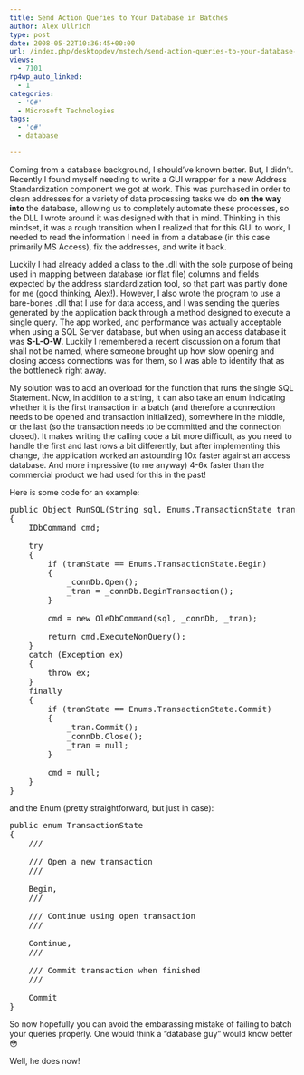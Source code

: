 ```yaml
---
title: Send Action Queries to Your Database in Batches
author: Alex Ullrich
type: post
date: 2008-05-22T10:36:45+00:00
url: /index.php/desktopdev/mstech/send-action-queries-to-your-database-in/
views:
  - 7101
rp4wp_auto_linked:
  - 1
categories:
  - 'C#'
  - Microsoft Technologies
tags:
  - 'c#'
  - database

---
```

Coming from a database background, I should&#8217;ve known better. But, I didn&#8217;t. Recently I found myself needing to write a GUI wrapper for a new Address Standardization component we got at work. This was purchased in order to clean addresses for a variety of data processing tasks we do **on the way into** the database, allowing us to completely automate these processes, so the DLL I wrote around it was designed with that in mind. Thinking in this mindset, it was a rough transition when I realized that for this GUI to work, I needed to read the information I need in from a database (in this case primarily MS Access), fix the addresses, and write it back. 

Luckily I had already added a class to the .dll with the sole purpose of being used in mapping between database (or flat file) columns and fields expected by the address standardization tool, so that part was partly done for me (good thinking, Alex!). However, I also wrote the program to use a bare-bones .dll that I use for data access, and I was sending the queries generated by the application back through a method designed to execute a single query. The app worked, and performance was actually acceptable when using a SQL Server database, but when using an access database it was **S-L-O-W**. Luckily I remembered a recent discussion on a forum that shall not be named, where someone brought up how slow opening and closing access connections was for them, so I was able to identify that as the bottleneck right away.

My solution was to add an overload for the function that runs the single SQL Statement. Now, in addition to a string, it can also take an enum indicating whether it is the first transaction in a batch (and therefore a connection needs to be opened and transaction initialized), somewhere in the middle, or the last (so the transaction needs to be committed and the connection closed). It makes writing the calling code a bit more difficult, as you need to handle the first and last rows a bit differently, but after implementing this change, the application worked an astounding 10x faster against an access database. And more impressive (to me anyway) 4-6x faster than the commercial product we had used for this in the past!

Here is some code for an example:

<pre>public Object RunSQL(String sql, Enums.TransactionState tranState)
{
    IDbCommand cmd;

    try
    {
        if (tranState == Enums.TransactionState.Begin)
        {
            _connDb.Open();
            _tran = _connDb.BeginTransaction();
        }

        cmd = new OleDbCommand(sql, _connDb, _tran);

        return cmd.ExecuteNonQuery();
    }
    catch (Exception ex)
    {
        throw ex;
    }
    finally
    {
        if (tranState == Enums.TransactionState.Commit)
        {
            _tran.Commit();
            _connDb.Close();
            _tran = null;
        }

        cmd = null;
    }
}</pre>

and the Enum (pretty straightforward, but just in case):

<pre>public enum TransactionState
{
    /// <summary>
    /// Open a new transaction
    /// </summary>
    Begin,
    /// <summary>
    /// Continue using open transaction
    /// </summary>
    Continue,
    /// <summary>
    /// Commit transaction when finished
    /// </summary>
    Commit
}</pre>

So now hopefully you can avoid the embarassing mistake of failing to batch your queries properly. One would think a &#8220;database guy&#8221; would know better 😳

Well, he does now!